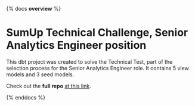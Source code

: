 {% docs __overview__ %}
# SumUp Technical Challenge, Senior Analytics Engineer position

This dbt project was created to solve the Technical Test, part of the selection process for the Senior Analytics Engineer role.  It contains 5 view models and 3 seed models.

Check out the **full repo** [at this link](https://github.com/cscalisi/SumUp_Challenge/pull/2).


{% enddocs %}